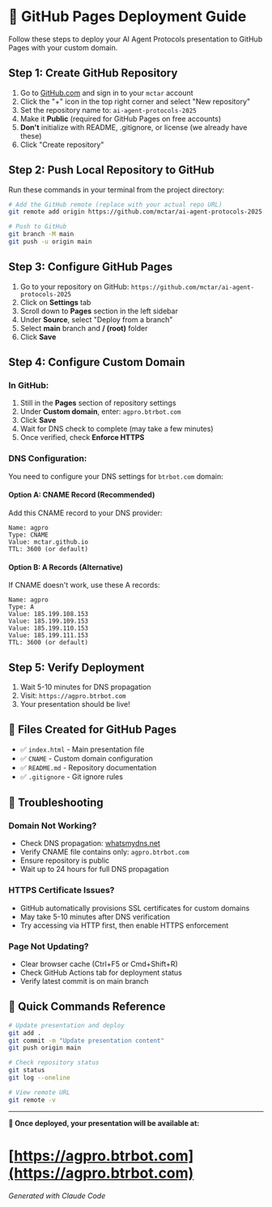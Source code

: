 # 🚀 GitHub Pages Deployment Guide

Follow these steps to deploy your AI Agent Protocols presentation to GitHub Pages with your custom domain.

## Step 1: Create GitHub Repository

1. Go to [GitHub.com](https://github.com) and sign in to your `mctar` account
2. Click the "+" icon in the top right corner and select "New repository"
3. Set the repository name to: `ai-agent-protocols-2025`
4. Make it **Public** (required for GitHub Pages on free accounts)
5. **Don't** initialize with README, .gitignore, or license (we already have these)
6. Click "Create repository"

## Step 2: Push Local Repository to GitHub

Run these commands in your terminal from the project directory:

```bash
# Add the GitHub remote (replace with your actual repo URL)
git remote add origin https://github.com/mctar/ai-agent-protocols-2025.git

# Push to GitHub
git branch -M main
git push -u origin main
```

## Step 3: Configure GitHub Pages

1. Go to your repository on GitHub: `https://github.com/mctar/ai-agent-protocols-2025`
2. Click on **Settings** tab
3. Scroll down to **Pages** section in the left sidebar
4. Under **Source**, select "Deploy from a branch"
5. Select **main** branch and **/ (root)** folder
6. Click **Save**

## Step 4: Configure Custom Domain

### In GitHub:
1. Still in the **Pages** section of repository settings
2. Under **Custom domain**, enter: `agpro.btrbot.com`
3. Click **Save**
4. Wait for DNS check to complete (may take a few minutes)
5. Once verified, check **Enforce HTTPS**

### DNS Configuration:
You need to configure your DNS settings for `btrbot.com` domain:

#### Option A: CNAME Record (Recommended)
Add this CNAME record to your DNS provider:
```
Name: agpro
Type: CNAME
Value: mctar.github.io
TTL: 3600 (or default)
```

#### Option B: A Records (Alternative)
If CNAME doesn't work, use these A records:
```
Name: agpro
Type: A
Value: 185.199.108.153
Value: 185.199.109.153
Value: 185.199.110.153
Value: 185.199.111.153
TTL: 3600 (or default)
```

## Step 5: Verify Deployment

1. Wait 5-10 minutes for DNS propagation
2. Visit: `https://agpro.btrbot.com`
3. Your presentation should be live!

## 📝 Files Created for GitHub Pages

- ✅ `index.html` - Main presentation file
- ✅ `CNAME` - Custom domain configuration
- ✅ `README.md` - Repository documentation
- ✅ `.gitignore` - Git ignore rules

## 🔧 Troubleshooting

### Domain Not Working?
- Check DNS propagation: [whatsmydns.net](https://www.whatsmydns.net)
- Verify CNAME file contains only: `agpro.btrbot.com`
- Ensure repository is public
- Wait up to 24 hours for full DNS propagation

### HTTPS Certificate Issues?
- GitHub automatically provisions SSL certificates for custom domains
- May take 5-10 minutes after DNS verification
- Try accessing via HTTP first, then enable HTTPS enforcement

### Page Not Updating?
- Clear browser cache (Ctrl+F5 or Cmd+Shift+R)
- Check GitHub Actions tab for deployment status
- Verify latest commit is on main branch

## 🎯 Quick Commands Reference

```bash
# Update presentation and deploy
git add .
git commit -m "Update presentation content"
git push origin main

# Check repository status
git status
git log --oneline

# View remote URL
git remote -v
```

---

**🎉 Once deployed, your presentation will be available at:**
# [https://agpro.btrbot.com](https://agpro.btrbot.com)

*Generated with Claude Code*